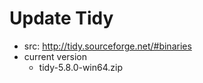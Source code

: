 # Update Tidy

* src: http://tidy.sourceforge.net/#binaries
* current version
    - tidy-5.8.0-win64.zip
